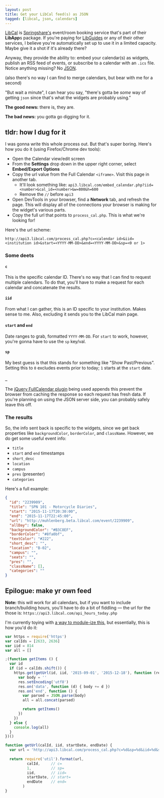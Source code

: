 ```yaml
---
layout: post
title: Get your LibCal feed(s) as JSON
tagged: [libcal, json, calendars]
---
```


[LibCal][libcal] is [Springshare's][springshare] event/room booking service that's
part of their **LibApp**s package. If you're paying for [LibGuides][libguides] or
any of their other services, I believe you're automatically set up to use it in a
limited capacity. Maybe give it a shot if it's already there?

Anyway, they provide the ability to: embed your calendar(s) as widgets, publish
an RSS feed of events, or subscribe to a calendar with an `.ics` file. Notice
anything missing? No [JSON][json-voorhees]. 

(also there's no way I can find to merge calendars, but bear with me for a second)

"But wait a minute", I can hear you say, "there's gotta be _some_ way of getting
`json` since that's what the widgets are probably using."

**The good news:** there is, they are.

**The bad news:** you gotta go digging for it.

## tldr: how I dug for it

I was gonna write this whole process out. But that's super boring. Here's how you
do it (using Firefox/Chrome dev tools):

* Open the Calendar view/edit screen
* From the **Settings** drop down in the upper right corner, select 
  **Embed/Export Options**
* Copy the url value from the Full Calendar `<iframe>`. Visit this page in another tab.
  * It'll look something like: `api3.libcal.com/embed_calendar.php?iid=<number>&cal_id=<number>&w=800&h=600`
  * Remove the `//` before `api3`
* Open DevTools in your browser, find a **Network** tab, and refresh the page. 
  This will display all of the connections your browser is making for the widget's
  various parts.
* Copy the full url that points to `process_cal.php`. This is what we're looking for!

Here's the url scheme:

```
http://api3.libcal.com/process_cal.php?c=<calendar id>&iid=<institution id>&start=<YYYY-MM-DD>&end=<YYYY-MM-DD>&sp=<0 or 1>
```

### Some deets

#### `c`

This is the specific calendar ID. There's no way that I can find to request multiple
calendars. To do that, you'll have to make a request for each calendar and concatenate
the results.

#### `iid`

From what I can gather, this is an ID specific to your institution. Makes sense 
to me. Also, excluding it sends you to the LibCal main page.

#### `start` and `end`

Date ranges to grab, formatted `YYYY-MM-DD`. For `start` to work, however, you're
gonna have to use the `sp` key/val.

#### `sp`

My best guess is that this stands for something like "Show Past/Previous". Setting this
to `0` excludes events prior to today; `1` starts at the `start` date.

#### `_`

The [jQuery FullCalendar plugin][jq-cal] being used appends this prevent the browser
from caching the response so each request has fresh data. If you're planning on
using the JSON server side, you can probably safely leave this off.

### The results

So, the info sent back is specific to the widgets, since we get back properties 
like `backgroundColor`, `borderColor`, and `className`. However, we do get some 
useful event info: 

  * `title`
  * `start` and `end` timestamps
  * `short_desc`
  * `location`
  * `campus`
  * `pres` (presenter)
  * `categories`

Here's a full example:

```json
{
  "id": "2239909",
  "title": "SPN 101 - Motorcycle Diaries",
  "start": "2015-11-17T20:30:00",
  "end": "2015-11-17T22:45:00",
  "url": "http://muhlenberg.beta.libcal.com/event/2239909",
  "allDay": false,
  "backgroundColor": "#B3C8EF",
  "borderColor": "#8fa0bf",
  "textColor": "#222",
  "short_desc": "",
  "location": "B-02",
  "campus": "",
  "seats": "",
  "pres": "",
  "className": [],
  "categories": ""
}
```

## Epilogue: make yr own feed

<aside>
<strong>Note:</strong> this will work for all calendars, but if you want to include 
branch/building hours, you'll have to do a bit of fiddling — the url for the those is:
<code>https://api3.libcal.com/api_hours_today.php</code>
</aside>

I'm currently toying with [a way to module-ize this][libcal-github], but essentially,
this is how you'd do it:

```javascript
var https = require('https')
var calIds = [2633, 2636]
var iid = 814
var all = []

;(function getItems () {
  var id
  if (id = calIds.shift()) {
    https.get(getUrl(id, iid, '2015-09-01', '2015-12-18'), function (res) {
      var body = ''
      res.setEncoding('utf8')
      res.on('data', function (d) { body += d })
      res.on('end', function () {
        var parsed = JSON.parse(body)
        all = all.concat(parsed)

        return getItems()
      })
    })
  } else {
    console.log(all)
  }
})()

function getUrl(calId, iid, startDate, endDate) {
  var url = 'http://api3.libcal.com/process_cal.php?c=%d&sp=%d&iid=%d&start=%s&end=%s'
  
  return require('util').format(url, 
          calId,     // c=
          1,         // sp=
          iid,       // iid=
          startDate, // start=
          endDate    // end=
        )
}
```

[libcal]:        http://www.springshare.com/libcal/
[springshare]:   http://www.springshare.com/
[libguides]:     http://www.springshare.com/libguides/
[json-voorhees]: http://www.json.org/
[jq-cal]:        http://arshaw.com/fullcalendar/
[libcal-github]: https://github.com/malantonio/libcal
